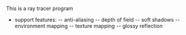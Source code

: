 This is a ray tracer program
- support features:
-- anti-aliasing
-- depth of field
-- soft shadows
-- environment mapping
-- texture mapping
-- glossy reflection
